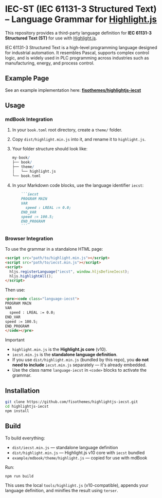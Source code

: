 # IEC-ST (IEC 61131-3 Structured Text) – Language Grammar for [Highlight.js](https://highlightjs.org/)

This repository provides a third-party language definition for **IEC 61131-3 Structured Text (ST)** for use with [Highlight.js](https://highlightjs.org/).

IEC 61131-3 Structured Text is a high-level programming language designed for industrial automation. It resembles Pascal, supports complex control logic, and is widely used in PLC programming across industries such as manufacturing, energy, and process control.

## Example Page

See an example implementation here: **[fisothemes/highlightjs-iecst](https://fisothemes.github.io/highlightjs-iecst/)**

## Usage

### mdBook Integration

1. In your `book.toml` root directory, create a `theme/` folder.
1. Copy `dist/highlight.min.js` into it, and rename it to `highlight.js`.
1. Your folder structure should look like:

    ```mathematica
    my-book/
    ├── book/
    ├── theme/
    │   └── highlight.js
    └── book.toml
    ```
1. In your Markdown code blocks, use the language identifier `iecst`:

    ```markdown
        ```iecst
        PROGRAM MAIN
        VAR
          speed : LREAL := 0.0;
        END_VAR
        speed := 100.5;
        END_PROGRAM
        ```
    ```

### Browser Integration

To use the grammar in a standalone HTML page:

```html
<script src="path/to/highlight.min.js"></script>
<script src="path/to/iecst.min.js"></script>
<script>
  hljs.registerLanguage("iecst", window.hljsDefineIecst);
  hljs.highlightAll();
</script>
```

Then use:

```html
<pre><code class="language-iecst">
PROGRAM MAIN
VAR
  speed : LREAL := 0.0;
END_VAR
speed := 100.5;
END_PROGRAM
</code></pre>
```

> [!IMPORTANT]
> - `highlight.min.js` is the **Highlight.js core** (v10).
> - `iecst.min.js` is the **standalone language definition**.
> - If you use `dist/highlight.min.js` (bundled by this repo), you **do not need to include** `iecst.min.js` separately — it's already embedded.
> - Use the class name `language-iecst` in `<code>` blocks to activate the grammar.

## Installation

```bash
git clone https://github.com/fisothemes/highlightjs-iecst.git
cd highlightjs-iecst
npm install
```

## Build

To build everything:

- `dist/iecst.min.js` — standalone language definition
- `dist/highlight.min.js` — Highlight.js v10 core with `iecst` bundled
- `example/mdbook/theme/highlight.js` — copied for use with mdBook

Run:

```bash
npm run build
```

This uses the local `tools/highlight.js` (v10-compatible), appends your language definition, and minifies the result using `terser`.